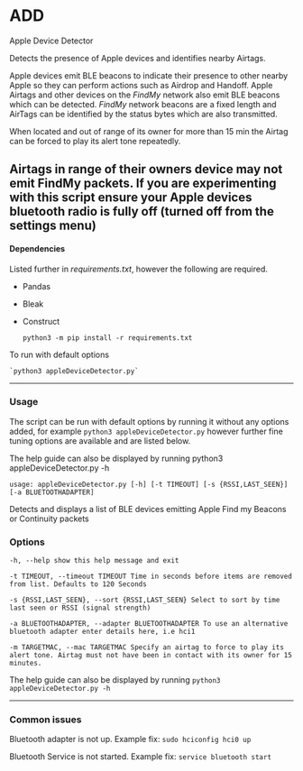 # ADD

Apple Device Detector

Detects the presence of Apple devices and identifies nearby Airtags.

Apple devices emit BLE beacons to indicate their presence to other nearby Apple so they can perform actions such as Airdrop and Handoff. Apple Airtags and other devices on the *FindMy* network also emit BLE beacons which can be detected. *FindMy* network beacons are a fixed length and AirTags can be identified by the status bytes which are also transmitted.

When located and out of range of its owner for more than 15 min the Airtag can be forced to play its alert tone repeatedly.

Airtags in range of their owners device may not emit FindMy packets. If you are experimenting with this script ensure your Apple devices bluetooth radio is fully off (turned off from the settings menu)
---

#### Dependencies

Listed further in *requirements.txt*, however the following are required.

- Pandas
- Bleak
- Construct

    `python3 -m pip install -r requirements.txt`

To run with default options

    `python3 appleDeviceDetector.py`

---

### Usage

The script can be run with default options by running it without any options added, for example  `python3 appleDeviceDetector.py` however further fine tuning options are available and are listed below.

The help guide can also be displayed by running python3 appleDeviceDetector.py -h

`usage: appleDeviceDetector.py [-h] [-t TIMEOUT] [-s {RSSI,LAST_SEEN}] [-a BLUETOOTHADAPTER]`

Detects and displays a list of BLE devices emitting Apple Find my Beacons or Continuity packets

### Options

`-h, --help show this help message and exit`

`-t TIMEOUT, --timeout TIMEOUT Time in seconds before items are removed from list. Defaults to 120 Seconds`

`-s {RSSI,LAST_SEEN}, --sort {RSSI,LAST_SEEN} Select to sort by time last seen or RSSI (signal strength)`

`-a BLUETOOTHADAPTER, --adapter BLUETOOTHADAPTER To use an alternative bluetooth adapter enter details here, i.e hci1`

`-m TARGETMAC, --mac TARGETMAC
                      Specify an airtag to force to play its alert tone. Airtag must not have been in contact with its owner for 15 minutes.`

The help guide can also be displayed by running `python3 appleDeviceDetector.py -h`

---

### Common issues

Bluetooth adapter is not up. Example fix: `sudo hciconfig hci0 up`

Bluetooth Service is not started. Example fix: `service bluetooth start`

